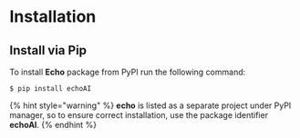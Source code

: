 # Installation

## Install via Pip

 To install **Echo** package from PyPI run the following command:

```
$ pip install echoAI
```

{% hint style="warning" %}
**echo** is listed as a separate project under PyPI manager, so to ensure correct installation, use the package identifier **echoAI**.
{% endhint %}



